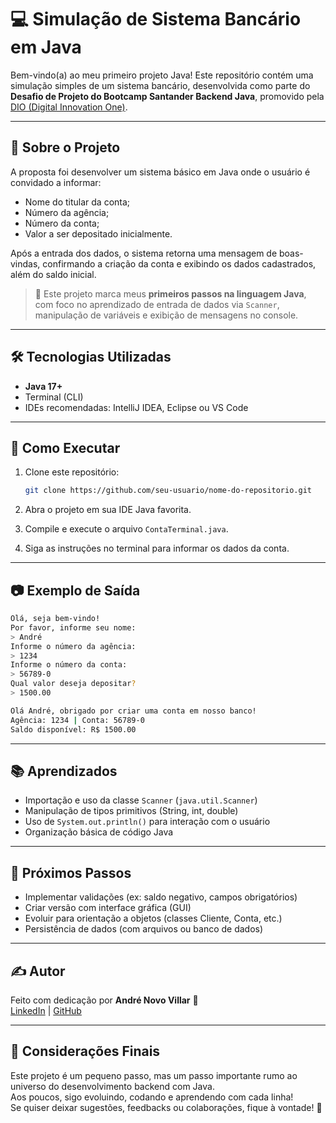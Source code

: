 # 💻 Simulação de Sistema Bancário em Java

Bem-vindo(a) ao meu primeiro projeto Java! Este repositório contém uma simulação simples de um sistema bancário, desenvolvida como parte do **Desafio de Projeto do Bootcamp Santander Backend Java**, promovido pela [DIO (Digital Innovation One)](https://www.dio.me/).

---

## 🧠 Sobre o Projeto

A proposta foi desenvolver um sistema básico em Java onde o usuário é convidado a informar:

- Nome do titular da conta;
- Número da agência;
- Número da conta;
- Valor a ser depositado inicialmente.

Após a entrada dos dados, o sistema retorna uma mensagem de boas-vindas, confirmando a criação da conta e exibindo os dados cadastrados, além do saldo inicial.

> 📌 Este projeto marca meus **primeiros passos na linguagem Java**, com foco no aprendizado de entrada de dados via `Scanner`, manipulação de variáveis e exibição de mensagens no console.

---

## 🛠️ Tecnologias Utilizadas

- **Java 17+**
- Terminal (CLI)
- IDEs recomendadas: IntelliJ IDEA, Eclipse ou VS Code

---

## 🚀 Como Executar

1. Clone este repositório:
   ```bash
   git clone https://github.com/seu-usuario/nome-do-repositorio.git
   ```

2. Abra o projeto em sua IDE Java favorita.

3. Compile e execute o arquivo `ContaTerminal.java`.

4. Siga as instruções no terminal para informar os dados da conta.

---

## 📷 Exemplo de Saída

```bash
Olá, seja bem-vindo!
Por favor, informe seu nome:
> André
Informe o número da agência:
> 1234
Informe o número da conta:
> 56789-0
Qual valor deseja depositar?
> 1500.00

Olá André, obrigado por criar uma conta em nosso banco!
Agência: 1234 | Conta: 56789-0
Saldo disponível: R$ 1500.00
```

---

## 📚 Aprendizados

- Importação e uso da classe `Scanner` (`java.util.Scanner`)
- Manipulação de tipos primitivos (String, int, double)
- Uso de `System.out.println()` para interação com o usuário
- Organização básica de código Java

---

## 🎯 Próximos Passos

- Implementar validações (ex: saldo negativo, campos obrigatórios)
- Criar versão com interface gráfica (GUI)
- Evoluir para orientação a objetos (classes Cliente, Conta, etc.)
- Persistência de dados (com arquivos ou banco de dados)

---

## ✍️ Autor

Feito com dedicação por **André Novo Villar** 🚀  
[LinkedIn](https://www.linkedin.com/in/andr%C3%A9-luiz-novo-villar-silva-dos-santos-506458b1/) | [GitHub](https://github.com/andre-nvillar)

---

## 🏁 Considerações Finais

Este projeto é um pequeno passo, mas um passo importante rumo ao universo do desenvolvimento backend com Java.  
Aos poucos, sigo evoluindo, codando e aprendendo com cada linha!  
Se quiser deixar sugestões, feedbacks ou colaborações, fique à vontade! 🤝
